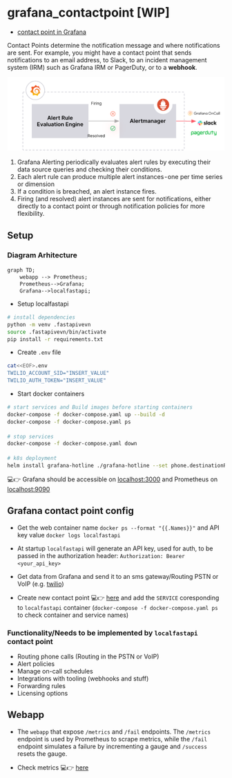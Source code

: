 # grafana_contactpoint [WIP]

* [contact point in Grafana](https://grafana.com/docs/grafana/latest/alerting/fundamentals/#contact-points)

Contact Points determine the notification message and where notifications are sent. 
For example, you might have a contact point that sends notifications to an email address, to Slack, to an incident management system (IRM) such as Grafana IRM or PagerDuty, or to a **webhook**.


![contactpoint](./diagrams/grafanacontactpoint.png)

1. Grafana Alerting periodically evaluates alert rules by executing their data source queries and checking their  conditions.
2. Each alert rule can produce multiple alert instances - one per time series or dimension
3. If a condition is breached, an alert instance fires.
4. Firing (and resolved) alert instances are sent for notifications, either directly to a contact point or through notification policies for more flexibility.

## Setup

### Diagram Arhitecture

```mermaid
graph TD;
    webapp --> Prometheus;
    Prometheus-->Grafana;
    Grafana-->localfastapi;
```

* Setup localfastapi

```bash
# install dependencies
python -m venv .fastapivevn
source .fastapivevn/bin/activate
pip install -r requirements.txt
```

* Create `.env` file

```bash
cat<<EOF>.env
TWILIO_ACCOUNT_SID="INSERT_VALUE"
TWILIO_AUTH_TOKEN="INSERT_VALUE"
```

* Start docker containers

```bash
# start services and Build images before starting containers
docker-compose -f docker-compose.yaml up --build -d
docker-compose -f docker-compose.yaml ps

# stop services
docker-compose -f docker-compose.yaml down

# k8s deployment
helm install grafana-hotline ./grafana-hotline --set phone.destinationPhoneNumber="+40...." 
```

💻👉 Grafana should be accessible on [localhost:3000](http://127.0.0.1:3000) and Prometheus on [localhost:9090](http://127.0.0.1:9090)

## Grafana contact point config

* Get the web container name `docker ps --format "{{.Names}}"` and API key value `docker logs localfastapi`
* At startup `localfastapi` will generate an API key, used for auth, to be passed in the authorization header: `Authorization: Bearer <your_api_key>`
* Get data from Grafana and send it to an sms gateway/Routing PSTN or VoIP (e.g. [twilio](https://www.twilio.com/docs))

* Create new contact point 💻👉 [here](http://127.0.0.1:3000/alerting/notifications/receivers/new) and add the `SERVICE` coresponding to `localfastapi` container (`docker-compose -f docker-compose.yaml ps` to check container and service names)

### Functionality/Needs to be implemented by `localfastapi` contact point

* Routing phone calls (Routing in the PSTN or VoIP)
* Alert policies
* Manage on-call schedules
* Integrations with tooling (webhooks and stuff)
* Forwarding rules
* Licensing options

## Webapp

* The `webapp` that expose `/metrics` and `/fail` endpoints.
The `/metrics` endpoint is used by Prometheus to scrape metrics, while the `/fail` endpoint simulates a failure by incrementing a gauge and `/success` resets the gauge.

* Check metrics 💻👉 [here](http://127.0.0.1:8081/metrics)
